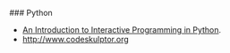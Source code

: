 ### Python
* [An Introduction to Interactive Programming in Python](https://class.coursera.org/interactivepython-004/).
* http://www.codeskulptor.org
